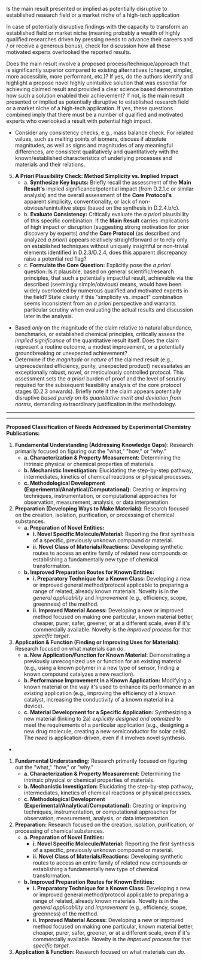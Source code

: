 
Is the main result presented or implied as potentially disruptive to established research field or a market niche of a high-tech application 

In case of potentially disruptive findings with the capacity to transform an established field or market niche (meaning probably a wealth of highly qualified researches driven by pressing needs to advance their careers and / or receive a generous bonus), check for discussion how all these motivated experts overlooked the reported results.


Does the main result involve a proposed process/technique/approach that is significantly superior compared to existing alternatives (cheaper, simpler, more accessible, more performant, etc.)? If yes, do the authors identify and highlight a propose novel highly unintuitive solution that was essential for achieving claimed result and provided a clear science based demonstration how such a solution enabled their achievement? If not, is the main result presented or implied as potentially disruptive to established research field or a market niche of a high-tech application. If yes, these questions combined imply that there must be a number of qualified and motivated experts who overlooked a result with potential high impact.


- Consider any consistency checks, e.g., mass balance check. For related values, such as melting points of isomers, discuss if absolute magnitudes, as well as signs and magnitudes of any meaningful differences, are consistent qualitatively and quantitatively with the known/established characteristics of underlying processes and materials and their relations.

5. **A Priori Plausibility Check: Method Simplicity vs. Implied Impact**
    - a.  **Synthesize Key Inputs:** Briefly recall the assessment of the **Main Result's** implied significance/potential impact (from D.2.1.c or similar analysis) and the overall assessment of the **Core Protocol's** apparent simplicity, conventionality, or lack of non-obvious/unintuitive steps (based on the synthesis in D.2.4.b/c).
    - b.  **Evaluate Consistency:** Critically evaluate the *a priori* plausibility of this specific combination. If the **Main Result** carries implications of high impact or disruption (suggesting strong motivation for prior discovery by experts) *and* the **Core Protocol** (as described and analyzed *a priori*) appears relatively straightforward or to rely only on established techniques without uniquely insightful or non-trivial elements identified in D.2.3/D.2.4, does this apparent discrepancy raise a potential red flag?
    - c.  **Formulate the Core Question:** Explicitly pose the *a priori* question: Is it plausible, based on general scientific/research principles, that such a potentially impactful result, achievable via the described (seemingly simple/obvious) means, would have been widely overlooked by numerous qualified and motivated experts in the field? State clearly if this "simplicity vs. impact" combination seems inconsistent from an *a priori* perspective and warrants particular scrutiny when evaluating the actual results and discussion later in the analysis.

- Based _only_ on the magnitude of the claim relative to natural abundance, benchmarks, or established chemical principles, critically assess the _implied significance_ of the quantitative result itself. Does the claim represent a routine outcome, a modest improvement, or a potentially groundbreaking or unexpected achievement?
- Determine if the _magnitude_ or _nature_ of the claimed result (e.g., unprecedented efficiency, purity, unexpected product) necessitates an exceptionally robust, novel, or meticulously controlled protocol. This assessment sets the _a priori_ burden of proof and the level of scrutiny required for the subsequent feasibility analysis of the core protocol stages (D.2.3 onwards). Briefly note if the claim appears potentially disruptive _based purely on its quantitative merit and deviation from norms_, demanding extraordinary justification in the methodology.

---
---


**Proposed Classification of Needs Addressed by Experimental Chemistry Publications:**

1. **Fundamental Understanding (Addressing Knowledge Gaps)**: Research primarily focused on figuring out the "what," "how," or "why."    
    - **a. Characterization & Property Measurement:** Determining the intrinsic physical or chemical properties of materials.
    - **b. Mechanistic Investigation:** Elucidating the step-by-step pathway, intermediates, kinetics of chemical reactions or physical processes.
    - **c. Methodological Development (Experimental/Analytical/Computational):** Creating or improving techniques, instrumentation, or computational approaches for observation, measurement, analysis, or data interpretation.
2. **Preparation (Developing Ways to Make Materials)**: Research focused on the creation, isolation, purification, or processing of chemical substances.
    - **a. Preparation of Novel Entities:**
        - **i. Novel Specific Molecule/Material:** Reporting the first synthesis of a specific, previously unknown compound or material.
        - **ii. Novel Class of Materials/Reactions:** Developing synthetic routes to access an entire family of related new compounds or establishing a fundamentally new type of chemical transformation.
    - **b. Improved Preparation Routes for Known Entities:**
        - **i. Preparatory Technique for a Known Class:** Developing a new or improved general method/protocol applicable to preparing a range of related, already known materials. Novelty is in the _general applicability_ and _improvement_ (e.g., efficiency, scope, greenness) of the method.
        - **ii. Improved Material Access:** Developing a new or improved method focused on making one particular, known material better, cheaper, purer, safer, greener, or at a different scale, even if it's commercially available. Novelty is the _improved process_ for that _specific target_.
3. **Application & Function (Finding or Improving Uses for Materials)**: Research focused on what materials can _do_.
    - **a. New Application/Function for Known Material:** Demonstrating a previously unrecognized use or function for an existing material (e.g., using a known polymer in a new type of sensor, finding a known compound catalyzes a new reaction).
    - **b. Performance Improvement in a Known Application:** Modifying a known material or the way it's used to enhance its performance in an _existing_ application (e.g., improving the efficiency of a known catalyst, increasing the conductivity of a known material in a device).
    - **c. Material Development for a Specific Application:** Synthesizing a new material (linking to 2a) _explicitly designed and optimized_ to meet the requirements of a particular application (e.g., designing a new drug molecule, creating a new semiconductor for solar cells). The _need_ is application-driven, even if it involves novel synthesis.

-

1. **Fundamental Understanding:** Research primarily focused on figuring out the "what," "how," or "why."    
    - **a. Characterization & Property Measurement:** Determining the intrinsic physical or chemical properties of materials.
    - **b. Mechanistic Investigation:** Elucidating the step-by-step pathway, intermediates, kinetics of chemical reactions or physical processes.
    - **c. Methodological Development (Experimental/Analytical/Computational):** Creating or improving techniques, instrumentation, or computational approaches for observation, measurement, analysis, or data interpretation.
2. **Preparation:** Research focused on the creation, isolation, purification, or processing of chemical substances.
    - **a. Preparation of Novel Entities:**
        - **i. Novel Specific Molecule/Material:** Reporting the first synthesis of a specific, previously unknown compound or material.
        - **ii. Novel Class of Materials/Reactions:** Developing synthetic routes to access an entire family of related new compounds or establishing a fundamentally new type of chemical transformation.
    - **b. Improved Preparation Routes for Known Entities:**
        - **i. Preparatory Technique for a Known Class:** Developing a new or improved general method/protocol applicable to preparing a range of related, already known materials. Novelty is in the _general applicability_ and _improvement_ (e.g., efficiency, scope, greenness) of the method.
        - **ii. Improved Material Access:** Developing a new or improved method focused on making one particular, known material better, cheaper, purer, safer, greener, or at a different scale, even if it's commercially available. Novelty is the _improved process_ for that _specific target_.
3. **Application & Function**: Research focused on what materials can _do_.


